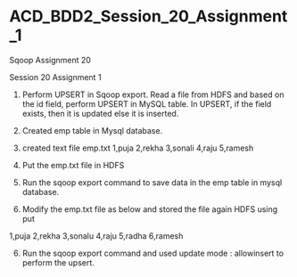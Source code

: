 # ACD_BDD2_Session_20_Assignment_1
Sqoop Assignment 20

Session 20 Assignment 1

1. Perform UPSERT in Sqoop export. 
Read a file from HDFS and based on the id field, perform UPSERT in MySQL table. 
In UPSERT, if the field exists, then it is updated else it is inserted. 

1. Created emp table in Mysql database.
2. created text file emp.txt
1,puja
2,rekha
3,sonali
4,raju
5,ramesh

3. Put the emp.txt file in HDFS

4. Run the sqoop export command to save data in the emp table in mysql database.

5. Modify the emp.txt file as below and stored the file again HDFS using put

1,puja
2,rekha
3,sonalu
4,raju
5,radha
6,ramesh

6. Run the sqoop export command and used update mode : allowinsert to perform the upsert.
